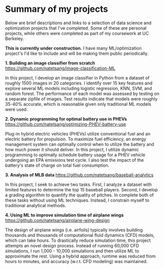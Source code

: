 # Summary of my projects
Below are brief descriptions and links to a selection of data science and optimization projects that I've completed. Some of these are personal projects, while others were completed as part of my coursework at UC Berkeley.

__This is currently under construction.__ I have many ML/optimization project's I'd like to include and will be making them public periodically.

<b>1. Building an image classifier from scratch </b> https://github.com/natetsang/image-classification-ML

In this project, I develop an image classifier in Python from a dataset of roughly 1500 images in 20 categories. I identify over 15 key features and explore several ML models including logistic regression, KNN, SVM, and random forest. The performance of each model was assessed by testing on a separate zipfile of images. Test results indicate that models were roughly 35-40% accurate, which is reasonable given only traditional ML models were used.

<b>2. Dynamic programming for optimal battery use in PHEVs </b> https://github.com/natetsang/optimizing-PHEV-battery-use

Plug-in hybrid electric vehicles (PHEVs) utilize conventional fuel and an electric battery for propulsion. To maximize fuel efficiency, an energy management system can optimally control when to utilize the battery and how much power it should deliver. In this project, I utilize dynamic programming to optimally schedule battery usage for a PHEV vehicle undergoing an EPA emissions test cycle. I also test the impact of the battery's state of charge on total fuel consumption.

<b>3. Analysis of MLB data </b> https://github.com/natetsang/baseball-analytics

In this project, I seek to achieve two tasks. First, I analyze a dataset with limited features to determine the top 15 baseball players. Second, I develop a grading algorithm to quantify the quality of pitches. In complete both of these tasks without using ML techniques. Instead, I constrain myself to traditional analytical methods.

<b>4. Using ML to improve simulation time of airplane wings </b> https://github.com/natetsang/airplane-wing-design

The design of airplane wings (i.e. airfoils) typically involves building thousands and thousands of computational fluid dynamics (CFD) models, which can take hours. To drastically reduce simulation time, this project attempts an novel design process. Instead of running 60,000 CFD simulations, I run 1,000 - 10,000 simulations and then utilize ML to approximate the rest. Using a hybrid approach, runtime was reduced from hours to minutes, and accuracy (w.r.t. CFD modeling) was maintained.
